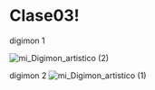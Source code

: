 # Clase03!

digimon 1

![mi_Digimon_artistico (2)](https://user-images.githubusercontent.com/101233367/159743146-96ac6333-780e-4d64-9dbb-31a355e3a500.jpg)

digimon 2
![mi_Digimon_artistico (1)](https://user-images.githubusercontent.com/101233367/159743189-4ee525dd-b82c-4926-a535-4a59556382a1.jpg)
